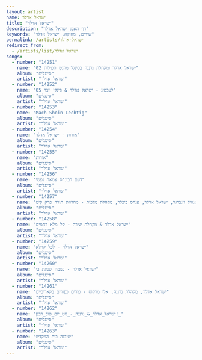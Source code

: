 ```yaml
---
layout: artist
name: ישראל אדלר
title: "ישראל אדלר"
description: "דף האמן ישראל אדלר"
keywords: "שירים, מוזיקה, ישראל אדלר"
permalink: /artists/ישראל-אדלר
redirect_from:
  - /artists/list/ישראל אדלר
songs:
  - number: "14251"
    name: "02 ישראל אדלר ומקהלת נרננה בסינגל מרגש תפילות"
    album: "סינגלים"
    artist: "ישראל אדלר"
  - number: "14252"
    name: "05 לעכטיג - ישראל אדלר & פינקי וובר"
    album: "סינגלים"
    artist: "ישראל אדלר"
  - number: "14253"
    name: "Mach Shoin Lechtig"
    album: "סינגלים"
    artist: "ישראל אדלר"
  - number: "14254"
    name: "אורות - ישראל אדלר"
    album: "סינגלים"
    artist: "ישראל אדלר"
  - number: "14255"
    name: "אורות"
    album: "סינגלים"
    artist: "ישראל אדלר"
  - number: "14256"
    name: "דעם רבינ'ס צמאה נפשי"
    album: "סינגלים"
    artist: "ישראל אדלר"
  - number: "14257"
    name: "זאנוויל וינברגר, ישראל אדלר, פנחס ביכלר, מקהלת מלכות - מחרוזת תורה פרק קיט"
    album: "סינגלים"
    artist: "ישראל אדלר"
  - number: "14258"
    name: "ישראל אדלר & מקהלת שירה - קל מלא רחמים"
    album: "סינגלים"
    artist: "ישראל אדלר"
  - number: "14259"
    name: "ישראל אדלר - לכל קהלא"
    album: "סינגלים"
    artist: "ישראל אדלר"
  - number: "14260"
    name: "ישראל אדלר - נשמה שנתת בי"
    album: "סינגלים"
    artist: "ישראל אדלר"
  - number: "14261"
    name: "ישראל אדלר, מקהלת נרננה, אלי מרקוס - פורים כפורים בקאריביים"
    album: "סינגלים"
    artist: "ישראל אדלר"
  - number: "14262"
    name: "ישראל_אדלר_&_נרננה_-_גוט_יום_טוב_רבנן!_"
    album: "סינגלים"
    artist: "ישראל אדלר"
  - number: "14263"
    name: "שיבנה בית המקדש"
    album: "סינגלים"
    artist: "ישראל אדלר"
---
```

